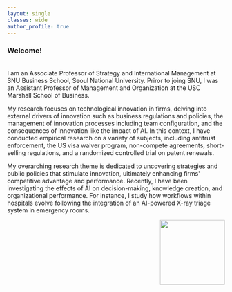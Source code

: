 ```yaml
---
layout: single
classes: wide
author_profile: true
---
```



### Welcome!
<br />
I am an Associate Professor of Strategy and International Management at SNU Business School, Seoul National University. Priror to joing SNU, I was an Assistant Professor of Management and Organization at the USC Marshall School of Business.

My research focuses on technological innovation in firms, delving into external drivers of innovation such as business regulations and policies, the management of innovation processes including team configuration, and the consequences of innovation like the impact of AI. In this context, I have conducted empirical research on a variety of subjects, including antitrust enforcement, the US visa waiver program, non-compete agreements, short-selling regulations, and a randomized controlled trial on patent renewals.

My overarching research theme is dedicated to uncovering strategies and public policies that stimulate innovation, ultimately enhancing firms' competitive advantage and performance. Recently, I have been investigating the effects of AI on decision-making, knowledge creation, and organizational performance. For instance, I study how workflows within hospitals evolve following the integration of an AI-powered X-ray triage system in emergency rooms.

<img src="https://cba.snu.ac.kr/_skin/kor/images/site/tlogo@2.png?ver=2023-04-18" width="150" align="right">
<!--<br />
<br />
<img src="https://ide.mit.edu/wp-content/themes/mit/dist/img/MIT-IDE-logo.png" width="120" align="right"><img src="https://identity.usc.edu/wp-content/uploads/2022/08/PrimaryLogotype-768x164.png" width="200" align="right">-->
<!--<a href="/assets/pdf/CV-Hyo-Kang.pdf" class="btn btn--warning" target="_blank">Curriculum Vitae</a>-->
